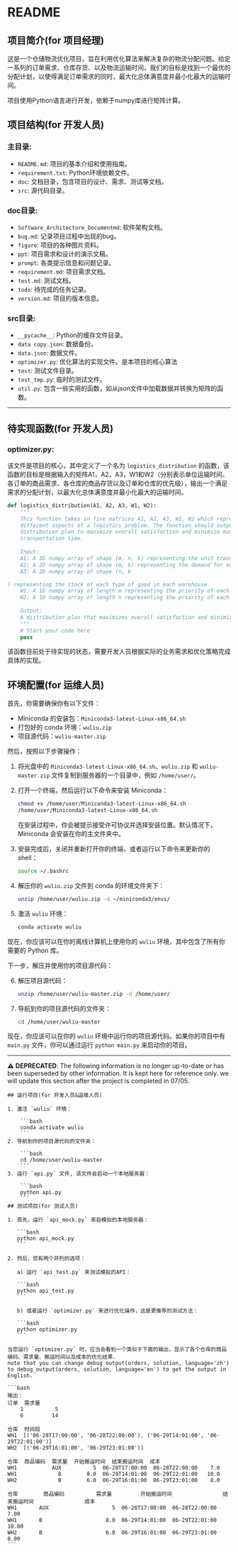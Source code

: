 # README

## 项目简介(for 项目经理)
这是一个仓储物流优化项目，旨在利用优化算法来解决复杂的物流分配问题。给定一系列的订单需求、仓库存货、以及物流运输时间，我们的目标是找到一个最优的分配计划，以使得满足订单需求的同时，最大化总体满意度并最小化最大的运输时间。

项目使用Python语言进行开发，依赖于numpy库进行矩阵计算。

## 项目结构(for 开发人员)

### 主目录:
- `README.md`: 项目的基本介绍和使用指南。
- `requirement.txt`: Python环境依赖文件。
- `doc`: 文档目录，包含项目的设计、需求、测试等文档。
- `src`: 源代码目录。

### doc目录:
- `Software_Architecture_Documentmd`: 软件架构文档。
- `bug.md`: 记录项目过程中出现的bug。
- `figure`: 项目的各种图片资料。
- `ppt`: 项目需求和设计的演示文稿。
- `prompt`: 各类提示信息和问题记录。
- `requirement.md`: 项目需求文档。
- `test.md`: 测试文档。
- `todo`: 待完成的任务记录。
- `version.md`: 项目的版本信息。

### src目录:
- `__pycache__`: Python的缓存文件目录。
- `data copy.json`: 数据备份。
- `data.json`: 数据文件。
- `optimizer.py`: 优化算法的实现文件。是本项目的核心算法
- `test`: 测试文件目录。
- `test_tmp.py`: 临时的测试文件。
- `util.py`: 包含一些实用的函数，如从json文件中加载数据并转换为矩阵的函数。

---

## 待实现函数(for 开发人员)
### optimizer.py:
该文件是项目的核心，其中定义了一个名为 `logistics_distribution` 的函数，该函数的目标是根据输入的矩阵A1，A2，A3，W1和W2（分别表示单位运输时间、各订单的商品需求、各仓库的商品存货以及订单和仓库的优先级），输出一个满足需求的分配计划，以最大化总体满意度并最小化最大的运输时间。

```python
def logistics_distribution(A1, A2, A3, W1, W2):
    """
    This function takes in five matrices A1, A2, A3, W1, W2 which represent 
    different aspects of a logistics problem. The function should output a 
    distribution plan to maximize overall satisfaction and minimize maximum 
    transportation time.
    
    Input:
    A1: A 3D numpy array of shape (m, n, k) representing the unit transportation time
    A2: A 2D numpy array of shape (m, k) representing the demand for each type of good for each order
    A3: A 2D numpy array of shape (n, k

) representing the stock of each type of good in each warehouse
    W1: A 1D numpy array of length m representing the priority of each order
    W2: A 1D numpy array of length n representing the priority of each warehouse
    
    Output:
    A distribution plan that maximizes overall satisfaction and minimizes maximum transportation time.
    """
    # Start your code here
    pass
```

该函数目前处于待实现的状态，需要开发人员根据实际的业务需求和优化策略完成具体的实现。


## 环境配置(for 运维人员)
首先，你需要确保你有以下文件：

- Miniconda 的安装包：`Miniconda3-latest-Linux-x86_64.sh`
- 打包好的 conda 环境：`wuliu.zip`
- 项目源代码：`wuliu-master.zip`

然后，按照以下步骤操作：

1. 将光盘中的 `Miniconda3-latest-Linux-x86_64.sh`、`wuliu.zip` 和 `wuliu-master.zip` 文件复制到服务器的一个目录中，例如 `/home/user/`。

2. 打开一个终端，然后运行以下命令来安装 Miniconda：

    ```bash
    chmod +x /home/user/Miniconda3-latest-Linux-x86_64.sh
    /home/user/Miniconda3-latest-Linux-x86_64.sh
    ```

    在安装过程中，你会被提示接受许可协议并选择安装位置。默认情况下，Miniconda 会安装在你的主文件夹中。

3. 安装完成后，关闭并重新打开你的终端，或者运行以下命令来更新你的 shell：

    ```bash
    source ~/.bashrc
    ```

4. 解压你的 `wuliu.zip` 文件到 conda 的环境文件夹下：

    ```bash
    unzip /home/user/wuliu.zip -d ~/miniconda3/envs/
    ```

5. 激活 `wuliu` 环境：

    ```bash
    conda activate wuliu
    ```

现在，你应该可以在你的离线计算机上使用你的 `wuliu` 环境，其中包含了所有你需要的 Python 库。

下一步，解压并使用你的项目源代码：

6. 解压项目源代码：

    ```bash
    unzip /home/user/wuliu-master.zip -d /home/user/
    ```

7. 导航到你的项目源代码的文件夹：

    ```bash
    cd /home/user/wuliu-master
    ```

现在，你应该可以在你的 `wuliu` 环境中运行你的项目源代码。如果你的项目中有 `main.py` 文件，你可以通过运行 `python main.py` 来启动你的项目。

---
:warning: **DEPRECATED**: The following information is no longer up-to-date or has been superseded by other information. It is kept here for reference only. we will update this section after the project is completed in 07/05.

~~~
## 运行项目(for 开发人员&运维人员)

1. 激活 `wuliu` 环境：

    ```bash
    conda activate wuliu
    ```
2. 导航到你的项目源代码的文件夹：

    ```bash
    cd /home/user/wuliu-master
    ```
3. 运行 `api.py` 文件, 该文件会启动一个本地服务器：

    ```bash
    python api.py
    ```
## 测试项目(for 测试人员)

1. 首先，运行 `api_mock.py` 来启模拟的本地服务器：

   ```bash
   python api_mock.py
   ```

2. 然后，您有两个并列的选项：
   
   a) 运行 `api_test.py` 来测试模拟的API：

   ```bash
   python api_test.py
   ```

   b) 或者运行 `optimizer.py` 来进行优化操作，这是更推荐的测试方法：

   ```bash
   python optimizer.py
   ```

当您运行 `optimizer.py` 时，应当会看到一个类似于下面的输出，显示了各个仓库的商品编码、需求量、搬运时间以及成本的优化结果.
note that you can change debug_output(orders, solution, language='zh') to debug_output(orders, solution, language='en') to get the output in English.

```bash
输出：
订单  需求量
    1          5
    6         14

仓库  时间段
WH1  [('06-28T17:00:00', '06-28T22:00:00'), ('06-29T14:01:00', '06-29T22:01:00')]
WH2  [('06-29T16:01:00', '06-29T23:01:00')]

仓库  商品编码  需求量  开始搬运时间  结束搬运时间  成本
WH1           AUX          5  06-28T17:00:00  06-28T22:00:00    7.0
WH1             B        8.0  06-29T14:01:00  06-29T22:01:00   10.0
WH2             B        6.0  06-29T16:01:00  06-29T23:01:00    8.0

仓库        商品编码          需求量         开始搬运时间                结束搬运时间                成本        
WH1       AUX                    5  06-28T17:00:00  06-28T22:00:00        7.00
WH1       B                    8.0  06-29T14:01:00  06-29T22:01:00       10.00
WH2       B                    6.0  06-29T16:01:00  06-29T23:01:00        8.00
```  
~~~
